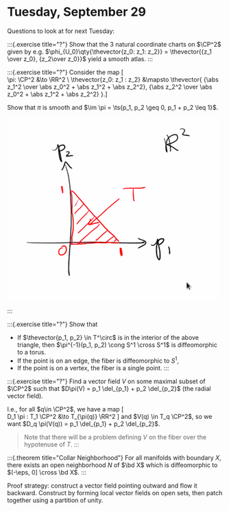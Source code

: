 # Tuesday, September 29

Questions to look at for next Tuesday:

:::{.exercise title="?"}
Show that the 3 natural coordinate charts on $\CP^2$ given by e.g. $\phi_{U_0}\qty{\thevector{z_0: z_1: z_2}} = \thevector{{z_1 \over z_0}, {z_2\over z_0}}$ yield a smooth atlas.
:::

:::{.exercise title="?"}
Consider the map
\[  
\pi: \CP^2 &\to \RR^2 \\
\thevector{z_0: z_1 : z_2} &\mapsto \thevector{
{\abs z_1^2 \over \abs z_0^2 + \abs z_1^2 + \abs z_2^2},
{\abs z_2^2 \over \abs z_0^2 + \abs z_1^2 + \abs z_2^2}
}.\]

Show that $\pi$ is smooth and $\im \pi = \ts{p_1, p_2 \geq 0, p_1 + p_2 \leq 1}$.

![O](figures/image_2020-09-29-12-59-37.png)

:::

:::{.exercise title="?"}
Show that 

- If $\thevector{p_1, p_2} \in T^\circ$ is in the interior of the above triangle, then $\pi^{-1}(p_1, p_2) \cong S^1 \cross S^1$ is diffeomorphic to a torus.
- If the point is on an edge, the fiber is diffeomorphic to $S^1$,
- If the point is on a vertex, the fiber is a single point.
:::

:::{.exercise title="?"}
Find a vector field $V$ on some maximal subset of $\CP^2$ such that $D\pi(V) = p_1 \del_{p_1} + p_2 \del_{p_2}$ (the radial vector field).

I.e., for all $q\in \CP^2$, we have a map 
\[  
D_1 \pi : T_1 \CP^2 &\to T_{\pi(q)} \RR^2
\]
and $V(q) \in T_q \CP^2$, so we want $D_q \pi(V(q)) = p_1 \del_{p_1} + p_2 \del_{p_2}$.

> Note that there will be a problem defining $V$ on the fiber over the hypotenuse of $T$.
:::



:::{.theorem title="Collar Neighborhood"}
For all manifolds with boundary $X$, there exists an open neighborhood $N$ of $\bd X$ which is diffeomorphic to $(-\eps, 0] \cross \bd X$.
:::

Proof strategy: construct a vector field pointing outward and flow it backward.
Construct by forming local vector fields on open sets, then patch together using a partition of unity.
